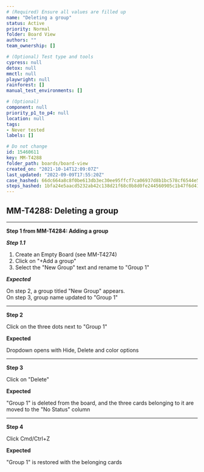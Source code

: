 ```yaml
---
# (Required) Ensure all values are filled up
name: "Deleting a group"
status: Active
priority: Normal
folder: Board View
authors: ""
team_ownership: []

# (Optional) Test type and tools
cypress: null
detox: null
mmctl: null
playwright: null
rainforest: []
manual_test_environments: []

# (Optional)
component: null
priority_p1_to_p4: null
location: null
tags: 
- Never tested
labels: []

# Do not change
id: 15460611
key: MM-T4288
folder_path: boards/board-view
created_on: "2021-10-14T12:09:07Z"
last_updated: "2022-09-09T17:55:20Z"
case_hashed: 66dc664a8c8f0be613db3ec30ee95ffcf7ca06937d8b1bc578cf6544e58fd8eff31d8a20ed5b0e340ebd7da27f17e69a
steps_hashed: 1bfa24e5aacd5232ab42c138d21f68c0b8d0fe244560905c1b47f6d412a12e7e05a3ba151d376e3ac0bc3a3e6aa1e6de
---
```


## MM-T4288: Deleting a group

---

**Step 1 from MM-T4284: Adding a group**

<!-- (Auto-generated) Note: The following step/s in Step 1 should not be updated here. Instead, modify directly to the referenced MM-T4284 test case. -->

_**Step 1.1**_

1. Create an Empty Board (see MM-T4274)
2. Click on "+Add a group"
3. Select the "New Group" text and rename to "Group 1"

_**Expected**_

On step 2, a group titled "New Group" appears.\
On step 3, group name updated to "Group 1"

---

**Step 2**

Click on the three dots next to "Group 1"

**Expected**

Dropdown opens with Hide, Delete and color options

---

**Step 3**

Click on "Delete"

**Expected**

"Group 1" is deleted from the board, and the three cards belonging to it are moved to the "No Status" column

---

**Step 4**

Click Cmd/Ctrl+Z

**Expected**

"Group 1" is restored with the belonging cards
